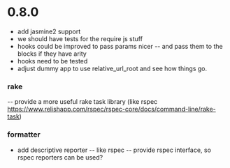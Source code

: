 # 0.8.0

- add jasmine2 support
- we should have tests for the require js stuff
- hooks could be improved to pass params nicer -- and pass them to the blocks if they have arity
- hooks need to be tested
- adjust dummy app to use relative_url_root and see how things go.

### rake
-- provide a more useful rake task library (like rspec https://www.relishapp.com/rspec/rspec-core/docs/command-line/rake-task)

### formatter
- add descriptive reporter -- like rspec
-- provide rspec interface, so rspec reporters can be used?
